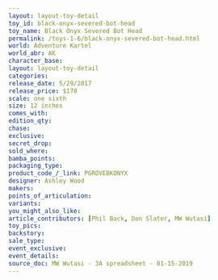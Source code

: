 ```yaml
---
layout: layout-toy-detail 
toy_id: black-onyx-severed-bot-head
toy_name: Black Onyx Severed Bot Head
permalink: /toys-1-6/black-onyx-severed-bot-head.html
world: Adventure Kartel
world_abr: AK
character_base: 
layout: layout-toy-detail
categories: 
release_date: 5/29/2017
release_price: $170 
scale: one sixth
size: 12 inches
comes_with: 
edition_qty: 
chase: 
exclusive: 
secret_drop: 
sold_where: 
bamba_points: 
packaging_type: 
product_code_/_link: PGROVEBKONYX
designer: Ashley Wood
makers: 
points_of_articulation: 
variants: 
you_might_also_like: 
article_contributors: [Phil Back, Don Slater, MW Wutasi]
toy_pics: 
backstory: 
sale_type: 
event_exclusive: 
event_details: 
source_doc: MW Wutasi - 3A spreadsheet - 01-15-2019
---
```

